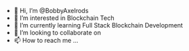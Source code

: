 - 👋 Hi, I’m @BobbyAxelrods
- 👀 I’m interested in Blockchain Tech 
- 🌱 I’m currently learning Full Stack Blockchain Development 
- 💞️ I’m looking to collaborate on 
- 📫 How to reach me ...

<!---
BobbyAxelrods/BobbyAxelrods is a ✨ special ✨ repository because its `README.md` (this file) appears on your GitHub profile.
You can click the Preview link to take a look at your changes.
--->
